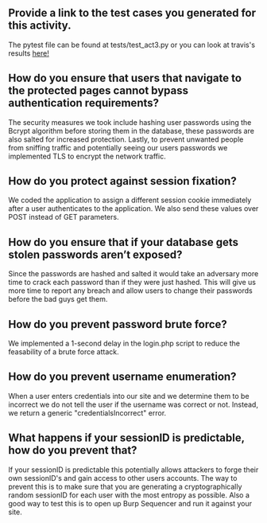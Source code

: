 ## Provide a link to the test cases you generated for this activity.
The pytest file can be found at tests/test_act3.py or you can look at travis's results [here!](https://travis-ci.com/NotoriousRebel/CSEC380Project)
## How do you ensure that users that navigate to the protected pages cannot bypass authentication requirements?
The security measures we took include hashing user passwords using the Bcrypt algorithm before storing them in the database, these passwords are also salted for increased protection. Lastly, to prevent unwanted people from sniffing traffic and potentially seeing our users passwords we implemented TLS to encrypt the network traffic.
## How do you protect against session fixation?
We coded the application to assign a different session cookie immediately after a user authenticates to the application. We also send these values over POST instead of GET parameters. 
## How do you ensure that if your database gets stolen passwords aren’t exposed?
Since the passwords are hashed and salted it would take an adversary more time to crack each password than if they were just hashed. This will give us more time to report any breach and allow users to change their passwords before the bad guys get them.
## How do you prevent password brute force?
We implemented a 1-second delay in the login.php script to reduce the feasability of a brute force attack.
## How do you prevent username enumeration?
When a user enters credentials into our site and we determine them to be incorrect we do not tell the user if the username was correct or not. Instead, we return a generic "credentialsIncorrect" error.
## What happens if your sessionID is predictable, how do you prevent that?
If your sessionID is predictable this potentially allows attackers to forge their own sessionID's and gain access to other users accounts. The way to prevent this is to make sure that you are generating a cryptographically random sessionID for each user with the most entropy as possible. Also a good way to test this is to open up Burp Sequencer and run it against your site.
